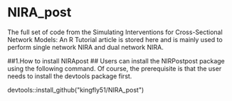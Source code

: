 # NIRA_post
The full set of code from the Simulating Interventions for Cross-Sectional Network Models: An R Tutorial article is stored here and is mainly used to perform single network NIRA and dual network NIRA.

##1.How to install NIRApost ##
Users can install the NIRPostpost package using the following command. Of course, the prerequisite is that the user needs to install the devtools package first.

devtools::install_github("kingfly51/NIRA_post")




